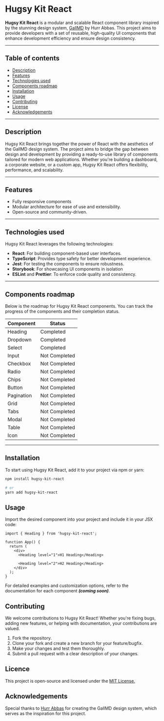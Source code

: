 # Hugsy Kit React

**Hugsy Kit React** is a modular and scalable React component library inspired by the stunning design system, [GallMD](https://www.behance.net/gallery/203093613/GallMD-Comprehensive-Design-System) by Hurr Abbas. This project aims to provide developers with a set of reusable, high-quality UI components that enhance development efficiency and ensure design consistency.

---

## Table of contents
- [Description](#description)
- [Features](#features)
- [Technologies used](#technologies-used)
- [Components roadmap](#components-roadmap)
- [Installation](#installation)
- [Usage](#usage)
- [Contributing](#contributing)
- [License](#license)
- [Acknowledgements](#acknowledgements)

---

## Description

Hugsy Kit React brings together the power of React with the aesthetics of the GallMD design system. The project aims to bridge the gap between design and development by providing a ready-to-use library of components tailored for modern web applications. Whether you're building a dashboard, a corporate website, or a custom app, Hugsy Kit React offers flexibility, performance, and scalability.

---

## Features

- Fully responsive components
- Modular architecture for ease of use and extensibility.
- Open-source and community-driven.

---

## Technologies used

Hugsy Kit React leverages the following technologies:

- **React**: For building component-based user interfaces.
- **TypeScript**: Provides type safety for better development experience.
- **Jest**: For testing the components to ensure robustness.
- **Storybook**: For showcasing UI components in isolation
- **ESLint** and **Prettier**: To enforce code quality and consistency.

---

## Components roadmap

Below is the roadmap for Hugsy Kit React components. You can track the progress of the components and their completion status.

| Component  | Status         |
|------------|----------------|
| Heading    | Completed      |
| Dropdown   | Completed      |
| Select     | Completed      |
| Input      | Not Completed  |
| Checkbox   | Not Completed  |
| Radio      | Not Completed  |
| Chips      | Not Completed  |
| Button     | Not Completed  |
| Pagination | Not Completed  |
| Grid       | Not Completed  |
| Tabs       | Not Completed  |
| Modal      | Not Completed  |
| Table      | Not Completed  |
| Icon       | Not Completed  |

---

## Installation

To start using Hugsy Kit React, add it to your project via npm or yarn:

```bash
npm install hugsy-kit-react

# or
yarn add hugsy-kit-react
```

## Usage

Import the desired component into your project and include it in your JSX code:

```tsx
import { Heading } from 'hugsy-kit-react';

function App() {
  return (
    <div>
      <Heading level="1">H1 Heading</Heading>

      <Heading level="2">H2 Heading</Heading>
    </div>
  );
}
```

For detailed examples and customization options, refer to the documentation for each component ***(coming soon)***.

## Contributing

We welcome contributions to Hugsy Kit React! Whether you're fixing bugs, adding new features, or helping with documentation, your contributions are valued.

1. Fork the repository.
2. Clone your fork and create a new branch for your feature/bugfix.
3. Make your changes and test them thoroughly.
4. Submit a pull request with a clear description of your changes.

## Licence

This project is open-source and licensed under the [MIT License.](https://opensource.org/license/mit)

## Acknowledgements

Special thanks to [Hurr Abbas](https://www.behance.net/hurrabbas2) for creating the GallMD design system, which serves as the inspiration for this project.